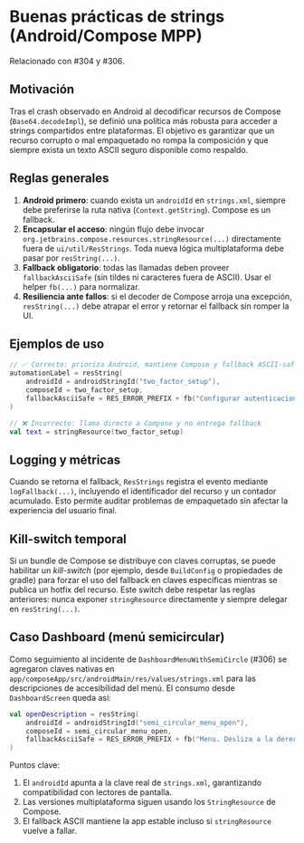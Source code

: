 # Buenas prácticas de strings (Android/Compose MPP)

Relacionado con #304 y #306.

## Motivación

Tras el crash observado en Android al decodificar recursos de Compose (`Base64.decodeImpl`), se definió una política más robusta
para acceder a strings compartidos entre plataformas. El objetivo es garantizar que un recurso corrupto o mal empaquetado no
rompa la composición y que siempre exista un texto ASCII seguro disponible como respaldo.

## Reglas generales

1. **Android primero**: cuando exista un `androidId` en `strings.xml`, siempre debe preferirse la ruta nativa (`Context.getString`).
   Compose es un fallback.
2. **Encapsular el acceso**: ningún flujo debe invocar `org.jetbrains.compose.resources.stringResource(...)` directamente fuera de
   `ui/util/ResStrings`. Toda nueva lógica multiplataforma debe pasar por `resString(...)`.
3. **Fallback obligatorio**: todas las llamadas deben proveer `fallbackAsciiSafe` (sin tildes ni caracteres fuera de ASCII). Usar
   el helper `fb(...)` para normalizar.
4. **Resiliencia ante fallos**: si el decoder de Compose arroja una excepción, `resString(...)` debe atrapar el error y retornar el
   fallback sin romper la UI.

## Ejemplos de uso

```kotlin
// ✅ Correcto: prioriza Android, mantiene Compose y fallback ASCII-safe
automationLabel = resString(
    androidId = androidStringId("two_factor_setup"),
    composeId = two_factor_setup,
    fallbackAsciiSafe = RES_ERROR_PREFIX + fb("Configurar autenticacion en dos pasos"),
)

// ❌ Incorrecto: llama directo a Compose y no entrega fallback
val text = stringResource(two_factor_setup)
```

## Logging y métricas

Cuando se retorna el fallback, `ResStrings` registra el evento mediante `logFallback(...)`, incluyendo el identificador del
recurso y un contador acumulado. Esto permite auditar problemas de empaquetado sin afectar la experiencia del usuario final.

## Kill-switch temporal

Si un bundle de Compose se distribuye con claves corruptas, se puede habilitar un _kill-switch_ (por ejemplo, desde `BuildConfig` o
propiedades de gradle) para forzar el uso del fallback en claves específicas mientras se publica un hotfix del recurso. Este
switch debe respetar las reglas anteriores: nunca exponer `stringResource` directamente y siempre delegar en `resString(...)`.

## Caso Dashboard (menú semicircular)

Como seguimiento al incidente de `DashboardMenuWithSemiCircle` (#306) se agregaron claves nativas en
`app/composeApp/src/androidMain/res/values/strings.xml` para las descripciones de accesibilidad del menú. El consumo desde
`DashboardScreen` queda así:

```kotlin
val openDescription = resString(
    androidId = androidStringId("semi_circular_menu_open"),
    composeId = semi_circular_menu_open,
    fallbackAsciiSafe = RES_ERROR_PREFIX + fb("Menu. Desliza a la derecha para volver. Desliza hacia abajo para abrir. Toca para abrir o cerrar."),
)
```

Puntos clave:

1. El `androidId` apunta a la clave real de `strings.xml`, garantizando compatibilidad con lectores de pantalla.
2. Las versiones multiplataforma siguen usando los `StringResource` de Compose.
3. El fallback ASCII mantiene la app estable incluso si `stringResource` vuelve a fallar.
